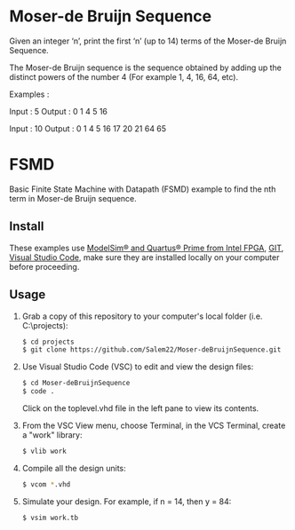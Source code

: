 # Moser-de Bruijn Sequence
Given an integer ‘n’, print the first ‘n’ (up to 14) terms of the Moser-de Bruijn Sequence.

The Moser-de Bruijn sequence is the sequence obtained by adding up the distinct powers of the number 4 (For example 1, 4, 16, 64, etc).

Examples :



Input : 5
Output : 0 1 4 5 16

Input : 10
Output : 0 1 4 5 16 17 20 21 64 65
# FSMD
Basic Finite State Machine with Datapath (FSMD) example to find the nth term in Moser-de Bruijn sequence.

## Install

These examples use [ModelSim&reg; and Quartus&reg; Prime from Intel FPGA](http://fpgasoftware.intel.com/?edition=lite), [GIT](https://git-scm.com/download/win), [Visual Studio Code](https://code.visualstudio.com/download), make sure they are installed locally on your computer before proceeding.

## Usage

1. Grab a copy of this repository to your computer's local folder (i.e. C:\projects):

    ```sh
    $ cd projects
    $ git clone https://github.com/Salem22/Moser-deBruijnSequence.git
    ```
2. Use Visual Studio Code (VSC) to edit and view the design files:

    ```sh
    $ cd Moser-deBruijnSequence
    $ code .
    ```
    Click on the toplevel.vhd file in the left pane to view its contents.
    
3. From the VSC View menu, choose Terminal, in the VCS Terminal, create a "work" library:

    ```sh
    $ vlib work
    ```
    
4. Compile all the design units:

    ```sh
    $ vcom *.vhd
    ```
    
5. Simulate your design. For example, if n = 14, then y = 84:

    ```sh
    $ vsim work.tb
    ```
